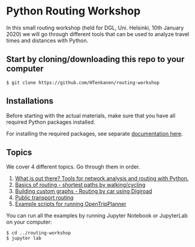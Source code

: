 # Python Routing Workshop 

In this small routing workshop (held for DGL, Uni. Helsinki, 10th January 2020) we will go through different tools that can be used to analyze travel times and distances with Python. 

## Start by cloning/downloading this repo to your computer

`$ git clone https://github.com/HTenkanen/routing-workshop`

## Installations

Before starting with the actual materials, make sure that you have all required Python packages installed.

For installing the required packages, see separate [documentation here](env/README.md).

## Topics

We cover 4 different topics. Go through them in order.

 1. [What is out there? Tools for network analysis and routing with Python.](docs/routing-tools.ipynb)
 2. [Basics of routing - shortest paths by walking/cycling](docs/basics.ipynb)
 3. [Building custom graphs - Routing by car using Digiroad](docs/building_graphs.ipynb)
 4. [Public transport routing](docs/transit_routing.ipynb)
 5. [Example scripts for running OpenTripPlanner](docs/otp)
 
You can run all the examples by running Jupyter Notebook or JupyterLab on your computer:

```
$ cd ../routing-workshop
$ jupyter lab
```
